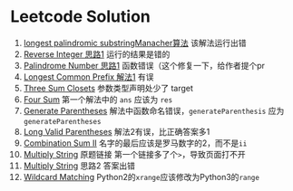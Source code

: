 # Leetcode Solution

1. [longest palindromic substringManacher算法](https://github.com/apachecn/awesome-leetcode/blob/master/docs/Leetcode_Solutions/005._longest_palindromic_substring.md) 该解法运行出错
2. [Reverse Integer 思路1](https://github.com/apachecn/awesome-leetcode/blob/master/docs/Leetcode_Solutions/Python/007._Reverse_Integer.md) 运行的结果是错的
3. [Palindrome Number 思路1](https://github.com/apachecn/awesome-leetcode/blob/master/docs/Leetcode_Solutions/Python/009._Palindrome_Number.md) 函数错误（这个修复一下，给作者提个pr
4. [Longest Common Prefix 解法1](https://github.com/apachecn/awesome-algorithm/blob/master/docs/Leetcode_Solutions/Python/014._longest_common_prefix.md) 有误
5. [Three Sum Closets](https://github.com/apachecn/awesome-algorithm/blob/master/docs/Leetcode_Solutions/Python/016._3sum_closest.md) 参数类型声明处少了 target
6. [Four Sum](https://github.com/apachecn/awesome-algorithm/blob/master/docs/Leetcode_Solutions/Python/018._4sum.md) 第一个解法中的 `ans` 应该为 `res`
7. [Generate Parentheses](https://github.com/apachecn/awesome-algorithm/blob/master/docs/Leetcode_Solutions/Python/022._generate_parentheses.md) 解法中函数命名错误，`generateParenthesis` 应为 `generateParentheses`
8. [Long Valid Parentheses](https://github.com/apachecn/awesome-algorithm/blob/master/docs/Leetcode_Solutions/Python/032._longest_valid_parentheses.md) 解法2有误，比正确答案多1
9. [Combination Sum II](https://github.com/apachecn/awesome-algorithm/blob/master/docs/Leetcode_Solutions/Python/040._combination_sum_ii.md) 名字的最后应该是罗马数字的2，而不是`ii`
10. [Multiply String](https://github.com/apachecn/awesome-algorithm/blob/master/docs/Leetcode_Solutions/Python/043._multiply_strings.md) 原题链接 第一个链接多了个`>`，导致页面打不开
10. [Multiply String](https://github.com/apachecn/awesome-algorithm/blob/master/docs/Leetcode_Solutions/Python/043._multiply_strings.md) 思路2 答案出错
11. [Wildcard Matching](https://github.com/apachecn/awesome-algorithm/blob/master/docs/Leetcode_Solutions/Python/044._wildcard_matching.md) Python2的`xrange`应该修改为Python3的`range`
